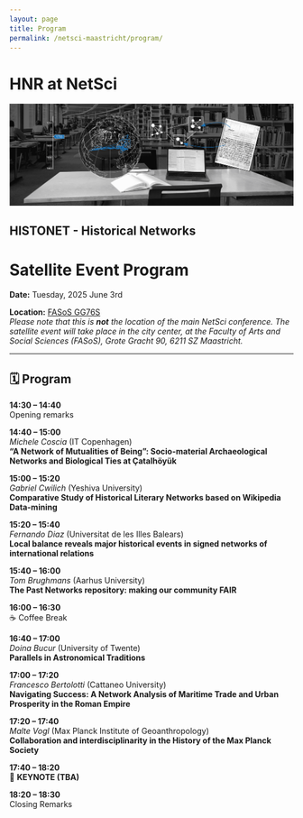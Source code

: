 ```yaml
---
layout: page
title: Program
permalink: /netsci-maastricht/program/
---
```


# HNR at NetSci

<img src="images/hnr header modern-min.png">

## HISTONET - Historical Networks

# Satellite Event Program  
**Date:** Tuesday, 2025 June 3rd

**Location:** [FASoS GG76S](https://maps.app.goo.gl/NVxXJbJyiwX8PfDGA)  
*Please note that this is **not** the location of the main NetSci conference. The satellite event will take place in the city center, at the Faculty of Arts and Social Sciences (FASoS), Grote Gracht 90, 6211 SZ Maastricht.*

---

## 🗓 Program

**14:30 – 14:40**  
Opening remarks

**14:40 – 15:00**  
*Michele Coscia* (IT Copenhagen)  
**“A Network of Mutualities of Being”: Socio-material Archaeological Networks and Biological Ties at Çatalhöyük**

**15:00 – 15:20**  
*Gabriel Cwilich* (Yeshiva University)  
**Comparative Study of Historical Literary Networks based on Wikipedia Data-mining**

**15:20 – 15:40**  
*Fernando Diaz* (Universitat de les Illes Balears)  
**Local balance reveals major historical events in signed networks of international relations**

**15:40 – 16:00**  
*Tom Brughmans* (Aarhus University)  
**The Past Networks repository: making our community FAIR**

**16:00 – 16:30**  
☕ Coffee Break

**16:40 – 17:00**  
*Doina Bucur* (University of Twente)  
**Parallels in Astronomical Traditions**

**17:00 – 17:20**  
*Francesco Bertolotti* (Cattaneo University)  
**Navigating Success: A Network Analysis of Maritime Trade and Urban Prosperity in the Roman Empire**

**17:20 – 17:40**  
*Malte Vogl* (Max Planck Institute of Geoanthropology)  
**Collaboration and interdisciplinarity in the History of the Max Planck Society**

**17:40 – 18:20**  
🔑 **KEYNOTE (TBA)**

**18:20 – 18:30**  
Closing Remarks

